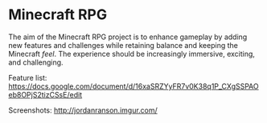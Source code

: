 Minecraft RPG
=============

The aim of the Minecraft RPG project is to enhance gameplay by adding new features and challenges while retaining balance and keeping the Minecraft _feel_. The experience should be increasingly immersive, exciting, and challenging.

Feature list:
https://docs.google.com/document/d/16xaSRZYyFR7v0K38q1P_CXgSSPAOeb8OPjS2tizCSsE/edit

Screenshots:
http://jordanranson.imgur.com/